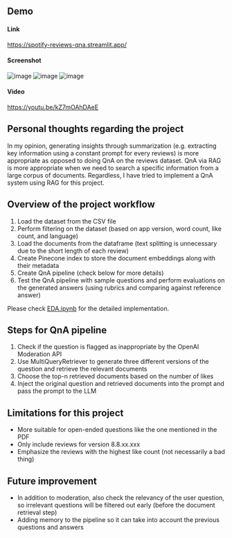 ## Demo

#### Link
https://spotify-reviews-qna.streamlit.app/

#### Screenshot
![image](https://github.com/projecttmts/spotify_reviews_qna/assets/156335468/0a365565-9637-405d-a7ef-fb9735ce2877)
![image](https://github.com/projecttmts/spotify_reviews_qna/assets/156335468/4c064953-4263-4912-838f-5175a19cb8b8)
![image](https://github.com/projecttmts/spotify_reviews_qna/assets/156335468/25abdca1-b8a1-49b7-9993-7656b5f950fc)




#### Video
https://youtu.be/kZ7mOAhDAeE

## Personal thoughts regarding the project
In my opinion, generating insights through summarization (e.g. extracting key information using a constant prompt for every reviews) is more appropriate as opposed to doing QnA on the reviews dataset. QnA via RAG is more appropriate when we need to search a specific information from a large corpus of documents. Regardless, I have tried to implement a QnA system using RAG for this project. 

## Overview of the project workflow
1. Load the dataset from the CSV file
2. Perform filtering on the dataset (based on app version, word count, like count, and language)
3. Load the documents from the dataframe (text splitting is unnecessary due to the short length of each review)
4. Create Pinecone index to store the document embeddings along with their metadata
5. Create QnA pipeline (check below for more details)
6. Test the QnA pipeline with sample questions and perform evaluations on the generated answers (using rubrics and comparing against reference answer)

Please check [EDA.ipynb](https://github.com/projecttmts/spotify_reviews_qna/blob/main/EDA.ipynb) for the detailed implementation.

## Steps for QnA pipeline
1. Check if the question is flagged as inappropriate by the OpenAI Moderation API
2. Use MultiQueryRetriever to generate three different versions of the question and retrieve the relevant documents
3. Choose the top-n retrieved documents based on the number of likes
4. Inject the original question and retrieved documents into the prompt and pass the prompt to the LLM

## Limitations for this project
- More suitable for open-ended questions like the one mentioned in the PDF
- Only include reviews for version 8.8.xx.xxx
- Emphasize the reviews with the highest like count (not necessarily a bad thing)

## Future improvement
- In addition to moderation, also check the relevancy of the user question, so irrelevant questions will be filtered out early (before the document retrieval step)
- Adding memory to the pipeline so it can take into account the previous questions and answers
